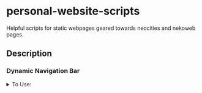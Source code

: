 # personal-website-scripts
Helpful scripts for static webpages geared towards neocities and nekoweb pages.

## Description
<h3>Dynamic Navigation Bar</h3>
<details><summary>To Use:</summary>

1. Download <code>dynamic_navbar.js</code>
2. Link the script in \<head>
3. Call <code>fixNav(["page_name1", "page_name2", etc.])</code> before \</body> with pages enclosed in quotes
4. Style <code>nav a</code> in your css to change the look
</details>